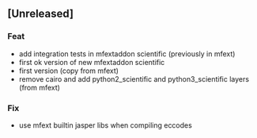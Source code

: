<a name="unreleased"></a>
## [Unreleased]

### Feat
- add integration tests in mfextaddon scientific (previously in mfext)
- first ok version of new mfextaddon scientific
- first version (copy from mfext)
- remove cairo and add python2_scientific and python3_scientific layers (from mfext)

### Fix
- use mfext builtin jasper libs when compiling eccodes


